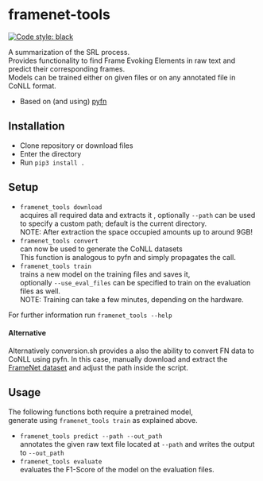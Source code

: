 # framenet-tools

[![Code style: black](https://img.shields.io/badge/code%20style-black-000000.svg)](https://github.com/ambv/black)


A summarization of the SRL process.  
Provides functionality to find Frame Evoking Elements in raw text and predict 
their corresponding frames.  
Models can be trained either on given files or on any annotated file in CoNLL format.  
- Based on (and using) [pyfn][1]

## Installation
- Clone repository or download files
- Enter the directory
- Run `pip3 install .`

## Setup
- `framenet_tools download`  
acquires all required data and extracts it
, optionally `--path` can be used 
to specify a custom path; default is the current directory.  
NOTE: After extraction the space occupied amounts up to around 9GB!
- `framenet_tools convert`  
can now be used to generate the CoNLL datasets  
This function is analogous to pyfn and simply propagates the call.
- `framenet_tools train`  
trains a new model on the training files and saves it,  
optionally `--use_eval_files` can be specified to train on the evaluation files as well.  
NOTE: Training can take a few minutes, depending on the hardware. 

For further information run `framenet_tools --help`

#### Alternative
Alternatively conversion.sh provides a also the ability to convert FN data to CoNLL using pyfn.
In this case, manually download and extract the [FrameNet dataset][2]
and adjust the path inside the script.

## Usage

The following functions both require a pretrained model,  
generate using `framenet_tools train` as explained above.
- `framenet_tools predict --path --out_path`  
annotates the given raw text file located at
 `--path` and writes the output to `--out_path`
- `framenet_tools evaluate`  
evaluates the F1-Score of the model on the evaluation files.



[1]: https://pypi.org/project/pyfn/
[2]: https://github.com/akb89/pyfn/releases/download/v1.0.0/data.7z